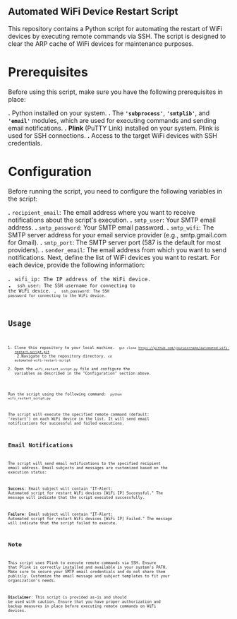 ## Automated WiFi Device Restart Script
This repository contains a Python script for automating the restart of WiFi devices by executing remote commands via SSH. The script is designed to clear the ARP cache of WiFi devices for maintenance purposes.

# Prerequisites
Before using this script, make sure you have the following prerequisites in place:

**.** Python installed on your system.
**.** The <code>**'subprocess'**</code>, <code>**'smtplib'**</code>, and <code>**'email'**</code> modules, which are used for executing commands and sending email notifications.
**.** **Plink** (PuTTY Link) installed on your system. Plink is used for SSH connections.
**.** Access to the target WiFi devices with SSH credentials.

# Configuration
Before running the script, you need to configure the following variables in the script:

**.**  <code>recipient_email</code>: The email address where you want to receive notifications about the script's execution.
**.**  <code>smtp_user</code>: Your SMTP email address.
**.**  <code>smtp_password</code>: Your SMTP email password.
**.**  <code>smtp_wifi</code>: The SMTP server address for your email service provider (e.g., smtp.gmail.com for Gmail).
**.**  <code>smtp_port</code>: The SMTP server port (587 is the default for most providers).
**.**  <code>sender_email</code>: The email address from which you want to send notifications.
Next, define the list of WiFi devices you want to restart. For each device, provide the following information:

**.**  <code> wifi_ip: The IP address of the WiFi device.
**.**  <code> ssh_user: The SSH username for connecting to the WiFi device.
**.**  <code> ssh_password: The SSH password for connecting to the WiFi device.
# Usage
1. Clone this repository to your local machine.
<code> git clone https://github.com/yourusername/automated-wifi-restart-script.git </code>
2.Navigate to the repository directory.
<code>cd automated-wifi-restart-script</code>
3. Open the <code>wifi_restart_script.py</code> file and configure the variables as described in the "Configuration" section above.

Run the script using the following command:
<code> python wifi_restart_script.py</code>

The script will execute the specified remote command (default: 'restart') on each WiFi device in the list. It will send email notifications for successful and failed executions.

## Email Notifications
The script will send email notifications to the specified recipient email address. Email subjects and messages are customized based on the execution status:

**Success**: Email subject will contain "IT-Alert: Automated script for restart WiFi devices [WiFi IP] Successful." The message will indicate that the script executed successfully.

**Failure**: Email subject will contain "IT-Alert: Automated script for restart WiFi devices [WiFi IP] Failed." The message will indicate that the script failed to execute.

## Note
This script uses Plink to execute remote commands via SSH. Ensure that Plink is correctly installed and available in your system's PATH.
Make sure to secure your SMTP email credentials and do not share them publicly.
Customize the email message and subject templates to fit your organization's needs.

**Disclaimer**: This script is provided as-is and should be used with caution. Ensure that you have proper authorization and backup measures in place before executing remote commands on WiFi devices.